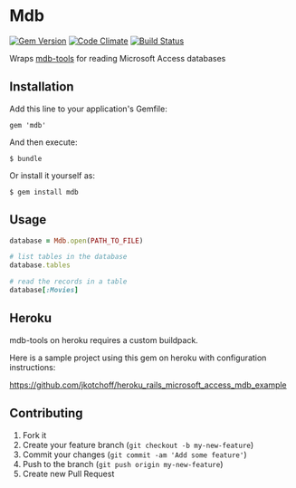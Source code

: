 # Mdb

[![Gem Version](https://badge.fury.io/rb/mdb.svg)](https://rubygems.org/gems/mdb)
[![Code Climate](https://codeclimate.com/github/cph/mdb.svg)](https://codeclimate.com/github/cph/mdb)
[![Build Status](https://travis-ci.org/cph/mdb.svg)](https://travis-ci.org/cph/mdb)

Wraps [mdb-tools](https://github.com/brianb/mdbtools) for reading Microsoft Access databases

## Installation

Add this line to your application's Gemfile:

    gem 'mdb'

And then execute:

    $ bundle

Or install it yourself as:

    $ gem install mdb 

## Usage

```ruby
database = Mdb.open(PATH_TO_FILE)

# list tables in the database
database.tables 

# read the records in a table
database[:Movies]
```

## Heroku

mdb-tools on heroku requires a custom buildpack.

Here is a sample project using this gem on heroku with configuration instructions:

https://github.com/jkotchoff/heroku_rails_microsoft_access_mdb_example

## Contributing

1. Fork it
2. Create your feature branch (`git checkout -b my-new-feature`)
3. Commit your changes (`git commit -am 'Add some feature'`)
4. Push to the branch (`git push origin my-new-feature`)
5. Create new Pull Request
